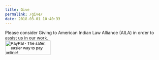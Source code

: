 ```yaml
---
title: Give
permalink: /give/
date: 2018-03-01 10:40:33
---
```

<style>
.remove-all-styles {
   all: revert;
 }
</style>
<div class="remove-all-styles other-classe another-class">
Please consider Giving to American Indian Law Alliance (AILA) in order to assist us in our work.

<form action="https://www.paypal.com/cgi-bin/webscr" method="post" target="_top"><input name="cmd" type="hidden" value="_s-xclick" />

<input name="hosted_button_id" type="hidden" value="VNPKXRH4STZYA" />

<input alt="PayPal - The safer, easier way to pay online!" name="submit" src="https://www.paypalobjects.com/en_US/i/btn/btn_donateCC_LG.gif" type="image" width="147" height="47" border="0" />

<img src="https://www.paypalobjects.com/en_US/i/scr/pixel.gif" alt="" width="1" height="1" border="0" />

</form>
</div>
